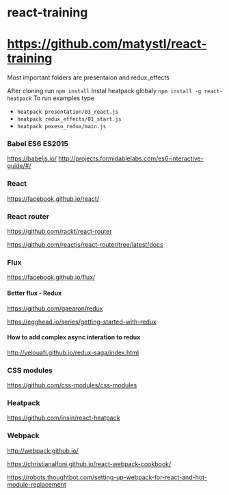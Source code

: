 # react-training
# https://github.com/matystl/react-training

Most important folders are presentaion and redux_effects

After cloning run `npm install`
Instal heatpack globaly `npm install -g react-heatpack`
To run examples type
 - `heatpack presentation/03_react.js`
 - `heatpack redux_effects/01_start.js`
 - `heatpack pexeso_redux/main.js`

### Babel ES6 ES2015
https://babeljs.io/
http://projects.formidablelabs.com/es6-interactive-guide/#/

### React
https://facebook.github.io/react/

### React router
https://github.com/rackt/react-router

https://github.com/reactjs/react-router/tree/latest/docs

### Flux
https://facebook.github.io/flux/
#### Better flux - Redux
https://github.com/gaearon/redux

https://egghead.io/series/getting-started-with-redux

#### How to add complex async interation to redux
http://yelouafi.github.io/redux-saga/index.html

### CSS modules
https://github.com/css-modules/css-modules

### Heatpack
https://github.com/insin/react-heatpack

### Webpack
http://webpack.github.io/

https://christianalfoni.github.io/react-webpack-cookbook/

https://robots.thoughtbot.com/setting-up-webpack-for-react-and-hot-module-replacement
